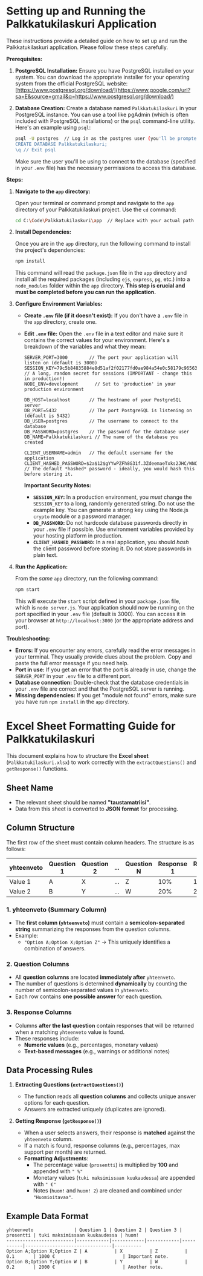 # **Setting up and Running the Palkkatukilaskuri Application**

These instructions provide a detailed guide on how to set up and run the Palkkatukilaskuri application. Please follow these steps carefully.

**Prerequisites:**

1. **PostgreSQL Installation:** Ensure you have PostgreSQL installed on your system. You can download the appropriate installer for your operating system from the official PostgreSQL website: [https://www.postgresql.org/download/](https://www.google.com/url?sa=E&source=gmail&q=https://www.postgresql.org/download/)

2. **Database Creation:** Create a database named `Palkkatukilaskuri` in your PostgreSQL instance. You can use a tool like pgAdmin (which is often included with PostgreSQL installations) or the `psql` command-line utility. Here's an example using `psql`:

    ```bash
    psql -U postgres  // Log in as the postgres user (you'll be prompted for the password)
    CREATE DATABASE Palkkatukilaskuri;
    \q // Exit psql
    ```

    Make sure the user you'll be using to connect to the database (specified in your `.env` file) has the necessary permissions to access this database.

**Steps:**

1. **Navigate to the `app` directory:**

    Open your terminal or command prompt and navigate to the `app` directory of your Palkkatukilaskuri project. Use the `cd` command:

    ```bash
    cd C:\Code\Palkkatukilaskuri\app  // Replace with your actual path
    ```

2. **Install Dependencies:**

    Once you are in the `app` directory, run the following command to install the project's dependencies:

    ```bash
    npm install
    ```

    This command will read the `package.json` file in the `app` directory and install all the required packages (including `ejs`, `express`, `pg`, etc.) into a `node_modules` folder within the `app` directory. **This step is crucial and must be completed before you can run the application.**

3. **Configure Environment Variables:**

    * **Create `.env` file (if it doesn't exist):** If you don't have a `.env` file in the `app` directory, create one.

    * **Edit `.env` file:** Open the `.env` file in a text editor and make sure it contains the correct values for your environment. Here's a breakdown of the variables and what they mean:

        ```
        SERVER_PORT=3000        // The port your application will listen on (default is 3000)
        SESSION_KEY=79c5b84835884e8d51af2f02177fd0ae984a54e0c58179c9656324daeedb4c65d62c3633b7f18dee19af0a260584d67c7292592486985e2a9d3adc4cce01ceae // A long, random secret for sessions (IMPORTANT - change this in production!)
        NODE_ENV=development      // Set to 'production' in your production environment

        DB_HOST=localhost       // The hostname of your PostgreSQL server
        DB_PORT=5432            // The port PostgreSQL is listening on (default is 5432)
        DB_USER=postgres        // The username to connect to the database
        DB_PASSWORD=postgres    // The password for the database user
        DB_NAME=Palkkatukilaskuri // The name of the database you created

        CLIENT_USERNAME=admin   // The default username for the application
        CLIENT_HASHED_PASSWORD=$2a$12$gYYwPZFh8G31f.3ZdeemaeTxks2JHC/WNCpZji9d4jj3I0GHLWPma  // The default *hashed* password - ideally, you would hash this before storing it.
        ```

        **Important Security Notes:**

        * **`SESSION_KEY`:** In a production environment, you *must* change the `SESSION_KEY` to a long, randomly generated string. Do not use the example key. You can generate a strong key using the Node.js `crypto` module or a password manager.
        * **`DB_PASSWORD`:** Do not hardcode database passwords directly in your `.env` file if possible. Use environment variables provided by your hosting platform in production.
        * **`CLIENT_HASHED_PASSWORD`:** In a real application, you should *hash* the client password before storing it. Do not store passwords in plain text.

4. **Run the Application:**

    From the *same* `app` directory, run the following command:

    ```bash
    npm start
    ```

    This will execute the `start` script defined in your `package.json` file, which is `node server.js`. Your application should now be running on the port specified in your `.env` file (default is 3000). You can access it in your browser at `http://localhost:3000` (or the appropriate address and port).

**Troubleshooting:**

* **Errors:** If you encounter any errors, carefully read the error messages in your terminal. They usually provide clues about the problem. Copy and paste the full error message if you need help.
* **Port in use:** If you get an error that the port is already in use, change the `SERVER_PORT` in your `.env` file to a different port.
* **Database connection:** Double-check that the database credentials in your `.env` file are correct and that the PostgreSQL server is running.
* **Missing dependencies:** If you get "module not found" errors, make sure you have run `npm install` in the `app` directory.



# **Excel Sheet Formatting Guide for Palkkatukilaskuri**

This document explains how to structure the **Excel sheet** (`Palkkatukilaskuri.xlsx`) to work correctly with the `extractQuestions()` and `getResponse()` functions.

## **Sheet Name**
- The relevant sheet should be named **"taustamatriisi"**.
- Data from this sheet is converted to **JSON format** for processing.

## **Column Structure**
The first row of the sheet must contain column headers. The structure is as follows:

| yhteenveto | Question 1 | Question 2 | ... | Question N | Response 1 | Response 2 | ... | Response M |
|------------|-----------|-----------|-----|-----------|-----------|-----------|-----|-----------|
| Value 1   | A         | X         | ... | Z         | 10%       | 1000 €    | ... | Note 1    |
| Value 2   | B         | Y         | ... | W         | 20%       | 2000 €    | ... | Note 2    |

### **1. yhteenveto (Summary Column)**
- The **first column (`yhteenveto`)** must contain a **semicolon-separated string** summarizing the responses from the question columns.
- Example:
  - `"Option A;Option X;Option Z"` → This uniquely identifies a combination of answers.

### **2. Question Columns**
- All **question columns** are located **immediately after** `yhteenveto`.
- The number of questions is determined **dynamically** by counting the number of semicolon-separated values in `yhteenveto`.
- Each row contains **one possible answer** for each question.

### **3. Response Columns**
- Columns **after the last question** contain responses that will be returned when a matching `yhteenveto` value is found.
- These responses include:
  - **Numeric values** (e.g., percentages, monetary values)
  - **Text-based messages** (e.g., warnings or additional notes)

## **Data Processing Rules**
1. **Extracting Questions (`extractQuestions()`)**
   - The function reads all **question columns** and collects unique answer options for each question.
   - Answers are extracted uniquely (duplicates are ignored).

2. **Getting Response (`getResponse()`)**
   - When a user selects answers, their response is **matched** against the `yhteenveto` column.
   - If a match is found, response columns (e.g., percentages, max support per month) are returned.
   - **Formatting Adjustments**:
     - The percentage value (`prosentti`) is multiplied by **100** and appended with `" %"`
     - Monetary values (`tuki maksimissaan kuukaudessa`) are appended with `" €"`
     - Notes (`huom!` and `huom! 2`) are cleaned and combined under `"Huomioitavaa"`.

## **Example Data Format**
```plaintext
yhteenveto               | Question 1 | Question 2 | Question 3 | prosentti | tuki maksimissaan kuukaudessa | huom!
-------------------------|------------|------------|------------|-----------|--------------------------------|----------
Option A;Option X;Option Z | A          | X          | Z          | 0.1       | 1000 €                         | Important note.
Option B;Option Y;Option W | B          | Y          | W          | 0.2       | 2000 €                         | Another note.